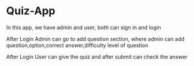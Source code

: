 <h1>Quiz-App</h1>
<p>In this app, we have admin and user, both can sign in and login </p>
<p> After Login Admin can go to add question section, where admin can add question,option,correct answer,difficulty level of question</p>
<p>After Login User can give the quiz and after submit can check the answer</p>
